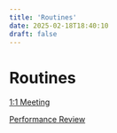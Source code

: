 ```yaml
---
title: 'Routines'
date: 2025-02-18T18:40:10
draft: false
---
```


# Routines

[1:1 Meeting](./1-1-meeting/)

[Performance Review](./performance-review/)
